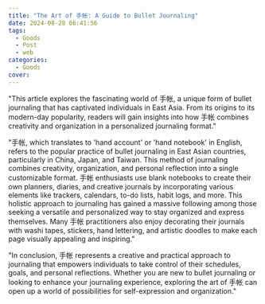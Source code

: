 ```yaml
---
title: "The Art of 手帐: A Guide to Bullet Journaling"
date: 2024-08-28 06:41:56
tags:
  - Goods
  - Post
  - web
categories:
  - Goods
cover: 
---
```


"This article explores the fascinating world of 手帐, a unique form of bullet journaling that has captivated individuals in East Asia. From its origins to its modern-day popularity, readers will gain insights into how 手帐 combines creativity and organization in a personalized journaling format."

"手帐, which translates to 'hand account' or 'hand notebook' in English, refers to the popular practice of bullet journaling in East Asian countries, particularly in China, Japan, and Taiwan. This method of journaling combines creativity, organization, and personal reflection into a single customizable format. 手帐 enthusiasts use blank notebooks to create their own planners, diaries, and creative journals by incorporating various elements like trackers, calendars, to-do lists, habit logs, and more. This holistic approach to journaling has gained a massive following among those seeking a versatile and personalized way to stay organized and express themselves. Many 手帐 practitioners also enjoy decorating their journals with washi tapes, stickers, hand lettering, and artistic doodles to make each page visually appealing and inspiring."

"In conclusion, 手帐 represents a creative and practical approach to journaling that empowers individuals to take control of their schedules, goals, and personal reflections. Whether you are new to bullet journaling or looking to enhance your journaling experience, exploring the art of 手帐 can open up a world of possibilities for self-expression and organization."
